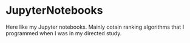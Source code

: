 # JupyterNotebooks
Here like my Jupyter notebooks. Mainly cotain ranking algorithms that I programmed when I was in my directed study. 
